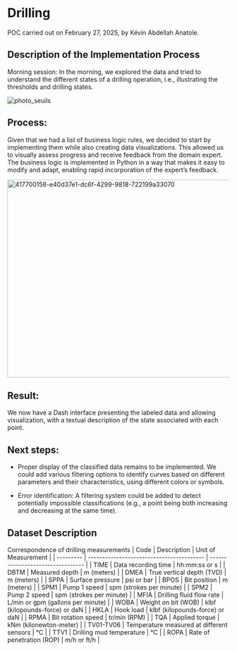 # Drilling
POC carried out on February 27, 2025, by Kévin Abdellah Anatole.

## Description of the Implementation Process

Morning session:
In the morning, we explored the data and tried to understand the different states of a drilling operation, i.e., illustrating the thresholds and drilling states.

![photo_seuils](https://github.com/user-attachments/assets/30d097bf-8186-4ba1-8241-7eaa1b21a99f)

## Process:

Given that we had a list of business logic rules, we decided to start by implementing them while also creating data visualizations. This allowed us to visually assess progress and receive feedback from the domain expert. The business logic is implemented in Python in a way that makes it easy to modify and adapt, enabling rapid incorporation of the expert’s feedback.

<img width="1229" height="448" alt="417700158-e40d37e1-dc6f-4299-9818-722199a33070" src="https://github.com/user-attachments/assets/48ecd92b-f18d-4842-9182-0d1aaa7c4912" />


## Result:

We now have a Dash interface presenting the labeled data and allowing visualization, with a textual description of the state associated with each point.

## Next steps:

- Proper display of the classified data remains to be implemented. We could add various filtering options to identify curves based on different parameters and their characteristics, using different colors or symbols.

- Error identification: A filtering system could be added to detect potentially impossible classifications (e.g., a point being both increasing and decreasing at the same time).

## Dataset Description

Correspondence of drilling measurements
| Code      | Description                               | Unit of Measurement               |
| --------- | ----------------------------------------- | --------------------------------- |
| TIME      | Data recording time                       | hh\:mm\:ss or s                   |
| DBTM      | Measured depth                            | m (meters)                        |
| DMEA      | True vertical depth (TVD)                 | m (meters)                        |
| SPPA      | Surface pressure                          | psi or bar                        |
| BPOS      | Bit position                              | m (meters)                        |
| SPM1      | Pump 1 speed                              | spm (strokes per minute)          |
| SPM2      | Pump 2 speed                              | spm (strokes per minute)          |
| MFIA      | Drilling fluid flow rate                  | L/min or gpm (gallons per minute) |
| WOBA      | Weight on bit (WOB)                       | klbf (kilopounds-force) or daN    |
| HKLA      | Hook load                                 | klbf (kilopounds-force) or daN    |
| RPMA      | Bit rotation speed                        | tr/min (RPM)                      |
| TQA       | Applied torque                            | kNm (kilonewton-meter)            |
| TV01-TV06 | Temperature measured at different sensors | °C                                |
| TTV1      | Drilling mud temperature                  | °C                                |
| ROPA      | Rate of penetration (ROP)                 | m/h or ft/h                       |

